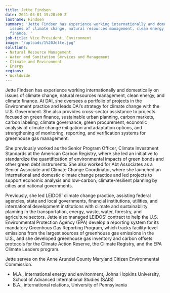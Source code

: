 ```yaml
---
title: Jette Findsen
date: 2021-03-01 15:20:00 Z
lastname: Findsen
summary: 'Jette Findsen has experience working internationally and domestically on
  issues of climate change, natural resources management, clean energy, and climate
  finance. '
job-title: Vice President, Environment
image: "/uploads/1%20Jette.jpg"
solutions:
- Natural Resource Management
- Water and Sanitation Services and Management
- Climate and Environment
- Energy
regions:
- Worldwide
---
```


Jette Findsen has experience working internationally and domestically on issues of climate change, natural resources management, clean energy, and climate finance. At DAI, she oversees a portfolio of projects in the Environment practice and leads DAI’s strategy for climate change with the U.S. Government. She also provides cross-sector assistance to projects focused on green finance, sustainable urban planning, carbon markets, carbon labeling, climate governance, green procurement, economic analysis of climate change mitigation and adaptation options, and strengthening of monitoring, reporting, and verification systems for greenhouse gas management.

She previously worked as the Senior Program Officer, Climate Investment Standards at the American Carbon Registry, where she led an initiative to standardize the quantification of environmental impacts of green bonds and other green debt instruments. She also worked for Abt Associates as a Senior Associate and Climate Change Coordinator, where she launched an international and domestic climate change practice and led projects to support economic analysis and low-carbon, climate-resilient planning by cities and national governments. 

Previously, she led LEIDOS’ climate change practice, assisting federal agencies, state and local governments, financial institutions, utilities, and international development institutions with climate and sustainability planning in the transportation, energy, waste, water, forestry, and agriculture sectors. Jette also managed LEIDOS’ contract to help the U.S. Environmental Protection Agency (EPA) develop a reporting system for its mandatory Greenhous Gas Reporting Program, which tracks facility-level emissions from the largest sources of greenhouse gas emissions in the U.S., and she developed greenhouse gas inventory and carbon offsets protocols for the Climate Action Reserve, the Climate Registry, and the EPA Climate Leaders program.

Jette serves on the Anne Arundel County Maryland Citizen Environmental Commission.

* M.A., international energy and environment, Johns Hopkins University, School of Advanced International Studies (SAIS)
* B.A., international relations, University of Pennsylvania